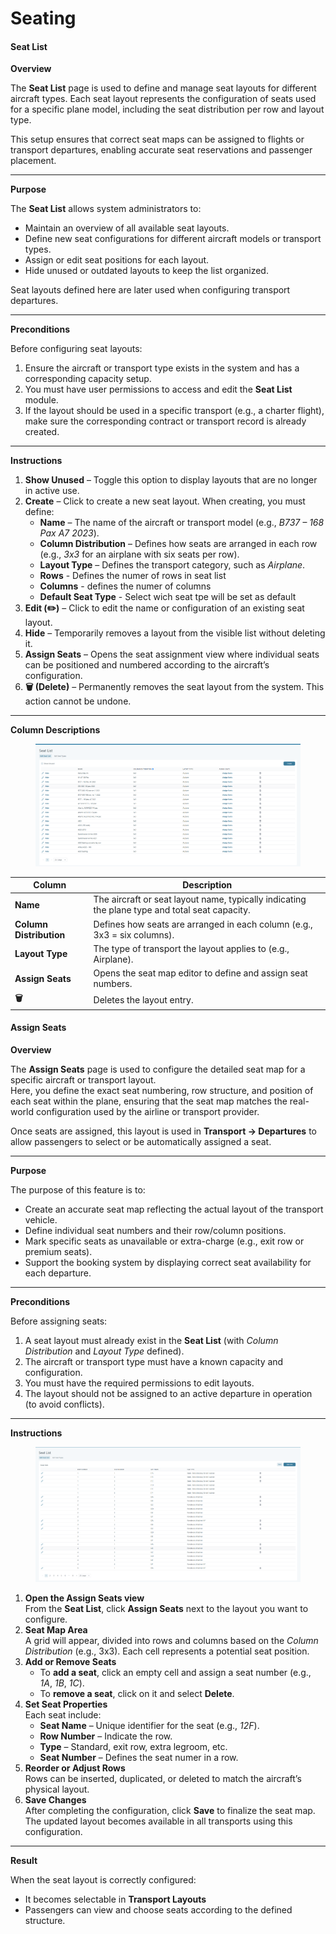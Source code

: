 # Seating

#### Seat List

**Overview**

The **Seat List** page is used to define and manage seat layouts for different aircraft types. Each seat layout represents the configuration of seats used for a specific plane model, including the seat distribution per row and layout type.

This setup ensures that correct seat maps can be assigned to flights or transport departures, enabling accurate seat reservations and passenger placement.

***

**Purpose**

The **Seat List** allows system administrators to:

* Maintain an overview of all available seat layouts.
* Define new seat configurations for different aircraft models or transport types.
* Assign or edit seat positions for each layout.
* Hide unused or outdated layouts to keep the list organized.

Seat layouts defined here are later used when configuring transport departures.

***

**Preconditions**

Before configuring seat layouts:

1. Ensure the aircraft or transport type exists in the system and has a corresponding capacity setup.
2. You must have user permissions to access and edit the **Seat List** module.
3. If the layout should be used in a specific transport (e.g., a charter flight), make sure the corresponding contract or transport record is already created.

***

**Instructions**

1. **Show Unused** – Toggle this option to display layouts that are no longer in active use.
2. **Create** – Click to create a new seat layout. When creating, you must define:
   * **Name** – The name of the aircraft or transport model (e.g., _B737 – 168 Pax A7 2023_).
   * **Column Distribution** – Defines how seats are arranged in each row (e.g., _3x3_ for an airplane with six seats per row).
   * **Layout Type** – Defines the transport category, such as _Airplane_.
   * **Rows** - Defines the numer of rows in seat list
   * **Columns** - defines the numer of columns
   * **Default Seat Type** - Select wich seat tpe will be set as default
3. **Edit (✏️)** – Click to edit the name or configuration of an existing seat layout.
4. **Hide** – Temporarily removes a layout from the visible list without deleting it.
5. **Assign Seats** – Opens the seat assignment view where individual seats can be positioned and numbered according to the aircraft’s configuration.
6. **🗑️ (Delete)** – Permanently removes the seat layout from the system. This action cannot be undone.

***

**Column Descriptions**

<figure><img src="../.gitbook/assets/image (1) (1) (1) (1) (1) (1).png" alt=""><figcaption></figcaption></figure>

| **Column**              | **Description**                                                                                |
| ----------------------- | ---------------------------------------------------------------------------------------------- |
| **Name**                | The aircraft or seat layout name, typically indicating the plane type and total seat capacity. |
| **Column Distribution** | Defines how seats are arranged in each column (e.g., 3x3 = six columns).                       |
| **Layout Type**         | The type of transport the layout applies to (e.g., Airplane).                                  |
| **Assign Seats**        | Opens the seat map editor to define and assign seat numbers.                                   |
| **🗑️**                 | Deletes the layout entry.                                                                      |

#### Assign Seats

**Overview**

The **Assign Seats** page is used to configure the detailed seat map for a specific aircraft or transport layout.\
Here, you define the exact seat numbering, row structure, and position of each seat within the plane, ensuring that the seat map matches the real-world configuration used by the airline or transport provider.

Once seats are assigned, this layout is used in **Transport → Departures** to allow passengers to select or be automatically assigned a seat.

***

**Purpose**

The purpose of this feature is to:

* Create an accurate seat map reflecting the actual layout of the transport vehicle.
* Define individual seat numbers and their row/column positions.
* Mark specific seats as unavailable or extra-charge (e.g., exit row or premium seats).
* Support the booking system by displaying correct seat availability for each departure.

***

**Preconditions**

Before assigning seats:

1. A seat layout must already exist in the **Seat List** (with _Column Distribution_ and _Layout Type_ defined).
2. The aircraft or transport type must have a known capacity and configuration.
3. You must have the required permissions to edit layouts.
4. The layout should not be assigned to an active departure in operation (to avoid conflicts).

***

**Instructions**

<figure><img src="../.gitbook/assets/image (1) (1) (1) (1) (1) (1) (1).png" alt=""><figcaption></figcaption></figure>

1. **Open the Assign Seats view**\
   From the **Seat List**, click **Assign Seats** next to the layout you want to configure.
2. **Seat Map Area**\
   A grid will appear, divided into rows and columns based on the _Column Distribution_ (e.g., 3x3). Each cell represents a potential seat position.
3. **Add or Remove Seats**
   * To **add a seat**, click an empty cell and assign a seat number (e.g., _1A_, _1B_, _1C_).
   * To **remove a seat**, click on it and select **Delete**.
4. **Set Seat Properties**\
   Each seat include:
   * **Seat Name** – Unique identifier for the seat (e.g., _12F_).
   * **Row Number** – Indicate the row.
   * **Type** – Standard, exit row, extra legroom, etc.
   * **Seat Number** – Defines the seat numer in a row.
5. **Reorder or Adjust Rows**\
   Rows can be inserted, duplicated, or deleted to match the aircraft’s physical layout.
6. **Save Changes**\
   After completing the configuration, click **Save** to finalize the seat map.\
   The updated layout becomes available in all transports using this configuration.

***

**Result**

When the seat layout is correctly configured:

* It becomes selectable in **Transport Layouts**
* Passengers can view and choose seats according to the defined structure.
